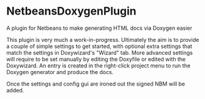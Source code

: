 # NetbeansDoxygenPlugin
A plugin for Netbeans to make generating HTML docs via Doxygen easier

This plugin is very much a work-in-progress. Ultimately the aim is to provide a couple of simple settings to get started, with optional extra settings that match the settings in Doxywizard's "Wizard" tab. More advanced settings will require to be set manually by editing the Doxyfile or edited with the Doxywizard. An entry is created in the right-click project menu to run the Doxygen generator and produce the docs. 

Once the settings and config gui are ironed out the signed NBM will be added. 
